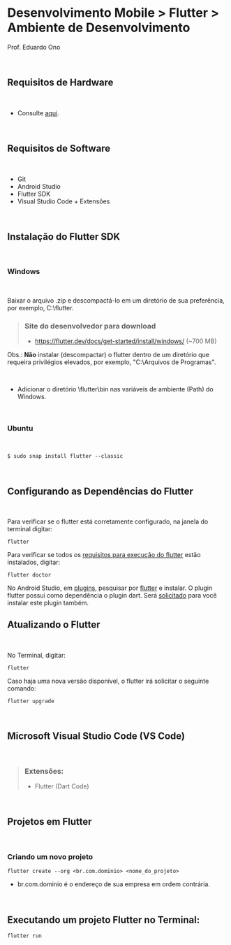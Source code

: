 # Desenvolvimento Mobile > Flutter > Ambiente de Desenvolvimento

Prof. Eduardo Ono

<br>

## Requisitos de Hardware
<br>

* Consulte [aqui](../../ambiente-de-desenvolvimento/).

<br>

## Requisitos de Software
<br>

* Git
* Android Studio
* Flutter SDK
* Visual Studio Code + Extensões

<br>

## Instalação do Flutter SDK
<br>

### Windows
<br>

Baixar o arquivo .zip e descompactá-lo em um diretório de sua preferência, por exemplo, C:\flutter.

> ### Site do desenvolvedor para download
> * https://flutter.dev/docs/get-started/install/windows/ (~700 MB)

Obs.: **Não** instalar (descompactar) o flutter dentro de um diretório que requeira privilégios elevados, por exemplo, "C:\Arquivos de Programas".

<br>

* Adicionar o diretório <path>\flutter\bin nas variáveis de ambiente (Path) do Windows.

<br>

### Ubuntu
<br>

    $ sudo snap install flutter --classic

<br>

## Configurando as Dependências do Flutter
<br>

Para verificar se o flutter está corretamente configurado, na janela do terminal digitar:

    flutter

Para verificar se todos os [requisitos para execução do flutter](figuras/flutter-doctor-erros.png) estão instalados, digitar:

    flutter doctor

No Android Studio, em [plugins](figuras/android-studio-plugins.png), pesquisar por [flutter](figuras/android-studio-plugins-flutter.png) e instalar. O plugin flutter possui como dependência o plugin dart. Será [solicitado](figuras/android-studio-plugins-dart.png) para você instalar este plugin também.


## Atualizando o Flutter
<br>

No Terminal, digitar:

    flutter

Caso haja uma nova versão disponível, o flutter irá solicitar o seguinte comando:

    flutter upgrade

<br>

## Microsoft Visual Studio Code (VS Code)
<br>

> ### Extensões:
> * Flutter (Dart Code)

<br>

## Projetos em Flutter
<br>

### Criando um novo projeto

    flutter create --org <br.com.dominio> <nome_do_projeto>

* br.com.dominio é o endereço de sua empresa em ordem contrária.

<br>

## Executando um projeto Flutter no Terminal:

    flutter run

